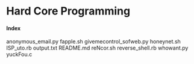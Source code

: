# Hard Core Programming


#### Index
anonymous_email.py
fapple.sh
givemecontrol_sofweb.py
honeynet.sh
ISP_uto.rb
output.txt
README.md
reNcor.sh
reverse_shell.rb
whowant.py
yuckFou.c
